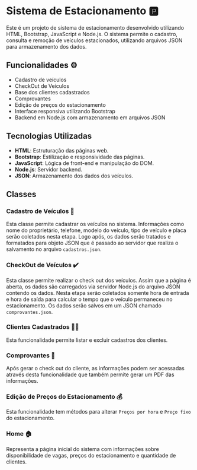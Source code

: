 # Sistema de Estacionamento 🅿️

Este é um projeto de sistema de estacionamento desenvolvido utilizando HTML, Bootstrap, JavaScript e Node.js. O sistema permite o cadastro, consulta e remoção de veículos estacionados, utilizando arquivos JSON para armazenamento dos dados.

## Funcionalidades ⚙️

- Cadastro de veículos
- CheckOut de Veículos
- Base dos clientes cadastrados
- Comprovantes
- Edição de preços do estacionamento
- Interface responsiva utilizando Bootstrap
- Backend em Node.js com armazenamento em arquivos JSON

## Tecnologias Utilizadas

- **HTML**: Estruturação das páginas web.
- **Bootstrap**: Estilização e responsividade das páginas.
- **JavaScript**: Lógica de front-end e manipulação do DOM.
- **Node.js**: Servidor backend.
- **JSON**: Armazenamento dos dados dos veículos.

## Classes

### Cadastro de Veículos 📜
Esta classe permite cadastrar os veículos no sistema. Informações como nome do proprietário, telefone, modelo do veículo, tipo de veículo e placa serão coletados nesta etapa. Logo após, os dados serão tratados e formatados para objeto JSON que é passado ao servidor que realiza o salvamento no arquivo `cadastros.json`.

### CheckOut de Veículos ✔️
Esta classe permite realizar o check out dos veículos. Assim que a página é aberta, os dados são carregados via servidor Node.js do arquivo JSON contendo os dados. Nesta etapa serão coletados somente hora de entrada e hora de saída para calcular o tempo que o veículo permaneceu no estacionamento. Os dados serão salvos em um JSON chamado `comprovantes.json`.

### Clientes Cadastrados 🧑‍🦱
Esta funcionalidade permite listar e excluir cadastros dos clientes.

### Comprovantes 📜
Após gerar o check out do cliente, as informações podem ser acessadas através desta funcionalidade que também permite gerar um PDF das informações.

### Edição de Preços do Estacionamento 💰
Esta funcionalidade tem métodos para alterar `Preços por hora` e `Preço fixo` do estacionamento.

### Home 🏠
Representa a página inicial do sistema com informações sobre disponibilidade de vagas, preços do estacionamento e quantidade de clientes.
